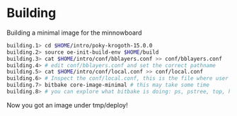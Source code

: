# Building

Building a minimal image for the minnowboard

```sh
building.1> cd $HOME/intro/poky-krogoth-15.0.0
building.2> source oe-init-build-env $HOME/build
building.3> cat $HOME/intro/conf/bblayers.conf >> conf/bblayers.conf 
building.4> # edit conf/bblayers.conf and set the correct pathname
building.5> cat $HOME/intro/conf/local.conf >> conf/local.conf
building.6> # Inspect the conf/local.conf, this is the file where user can configure generic things
building.7> bitbake core-image-minimal # this may take some time
building.8> # you can explore what bitbake is doing: ps, pstree, top, htop, etc.
```

Now you got an image under tmp/deploy!


